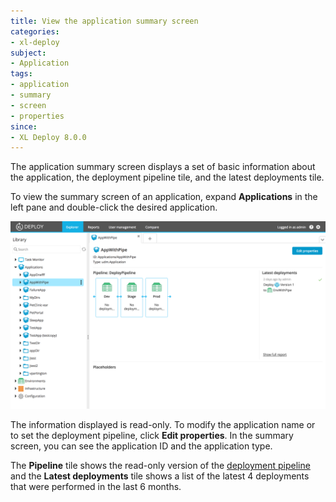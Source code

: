 ```yaml
---
title: View the application summary screen
categories:
- xl-deploy
subject:
- Application
tags:
- application
- summary
- screen
- properties
since:
- XL Deploy 8.0.0
---
```


The application summary screen displays a set of basic information about the application, the deployment pipeline tile, and the latest deployments tile.

To view the summary screen of an application, expand **Applications** in the left pane and double-click the desired application.

![Summary screen](images/application-summary-screen.png)

The information displayed is read-only. To modify the application name or to set the deployment pipeline, click **Edit properties**.
In the summary screen, you can see the application ID and the application type.

The **Pipeline** tile shows the read-only version of the [deployment pipeline](/xl-deploy/how-to/using-the-deployment-pipeline.html) and the **Latest deployments** tile shows a list of the latest 4 deployments that were performed in the last 6 months.  
